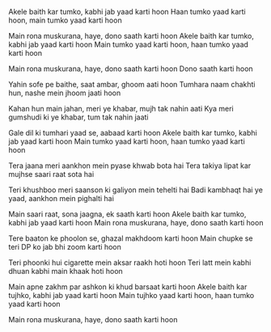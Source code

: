 
Akele baith kar tumko, kabhi jab yaad karti hoon
Haan tumko yaad karti hoon, main tumko yaad karti hoon

Main rona muskurana, haye, dono saath karti hoon
Akele baith kar tumko, kabhi jab yaad karti hoon
Main tumko yaad karti hoon, haan tumko yaad karti hoon

Main rona muskurana, haye, dono saath karti hoon
Dono saath karti hoon

Yahin sofe pe baithe, saat ambar, ghoom aati hoon
Tumhara naam chakhti hun, nashe mein jhoom jaati hoon

Kahan hun main jahan, meri ye khabar, mujh tak nahin aati
Kya meri gumshudi ki ye khabar, tum tak nahin jaati

Gale dil ki tumhari yaad se, aabaad karti hoon
Akele baith kar tumko, kabhi jab yaad karti hoon
Main tumko yaad karti hoon, haan tumko yaad karti hoon

Tera jaana meri aankhon mein pyase khwab bota hai
Tera takiya lipat kar mujhse saari raat sota hai

Teri khushboo meri saanson ki galiyon mein tehelti hai
Badi kambhaqt hai ye yaad, aankhon mein pighalti hai

Main saari raat, sona jaagna, ek saath karti hoon
Akele baith kar tumko, kabhi jab yaad karti hoon
Main rona muskurana, haye, dono saath karti hoon

Tere baaton ke phoolon se, ghazal makhdoom karti hoon
Main chupke se teri DP ko jab bhi zoom karti hoon

Teri phoonki hui cigarette mein aksar raakh hoti hoon
Teri latt mein kabhi dhuan kabhi main khaak hoti hoon

Main apne zakhm par ashkon ki khud barsaat karti hoon
Akele baith kar tujhko, kabhi jab yaad karti hoon
Main tujhko yaad karti hoon, haan tumko yaad karti hoon

Main rona muskurana, haye, dono saath karti hoon
